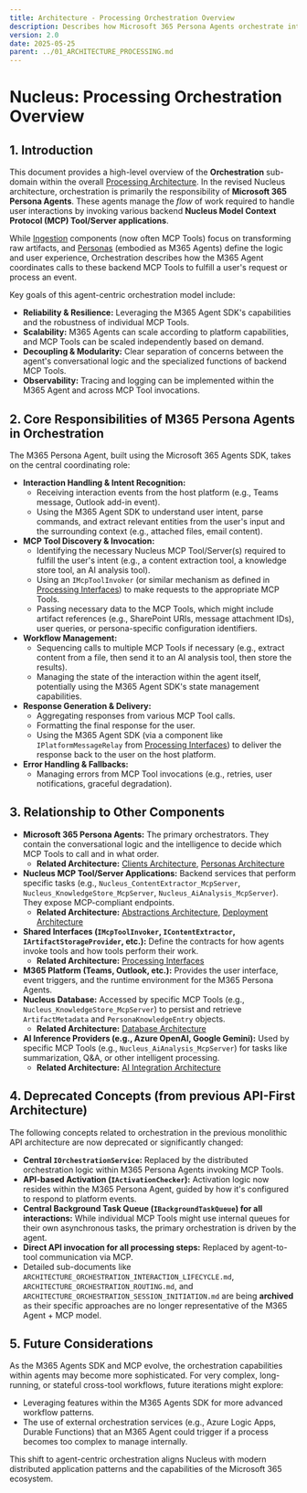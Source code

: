 ```yaml
---
title: Architecture - Processing Orchestration Overview
description: Describes how Microsoft 365 Persona Agents orchestrate interactions by invoking backend Nucleus MCP Tool/Server applications.
version: 2.0
date: 2025-05-25
parent: ../01_ARCHITECTURE_PROCESSING.md
---
```


# Nucleus: Processing Orchestration Overview

## 1. Introduction

This document provides a high-level overview of the **Orchestration** sub-domain within the overall [Processing Architecture](../01_ARCHITECTURE_PROCESSING.md). In the revised Nucleus architecture, orchestration is primarily the responsibility of **Microsoft 365 Persona Agents**. These agents manage the *flow* of work required to handle user interactions by invoking various backend **Nucleus Model Context Protocol (MCP) Tool/Server applications**.

While [Ingestion](./ARCHITECTURE_PROCESSING_INGESTION.md) components (now often MCP Tools) focus on transforming raw artifacts, and [Personas](../02_ARCHITECTURE_PERSONAS.md) (embodied as M365 Agents) define the logic and user experience, Orchestration describes how the M365 Agent coordinates calls to these backend MCP Tools to fulfill a user's request or process an event.

Key goals of this agent-centric orchestration model include:
*   **Reliability & Resilience:** Leveraging the M365 Agent SDK's capabilities and the robustness of individual MCP Tools.
*   **Scalability:** M365 Agents can scale according to platform capabilities, and MCP Tools can be scaled independently based on demand.
*   **Decoupling & Modularity:** Clear separation of concerns between the agent's conversational logic and the specialized functions of backend MCP Tools.
*   **Observability:** Tracing and logging can be implemented within the M365 Agent and across MCP Tool invocations.

## 2. Core Responsibilities of M365 Persona Agents in Orchestration

The M365 Persona Agent, built using the Microsoft 365 Agents SDK, takes on the central coordinating role:

*   **Interaction Handling & Intent Recognition:**
    *   Receiving interaction events from the host platform (e.g., Teams message, Outlook add-in event).
    *   Using the M365 Agent SDK to understand user intent, parse commands, and extract relevant entities from the user's input and the surrounding context (e.g., attached files, email content).
*   **MCP Tool Discovery & Invocation:**
    *   Identifying the necessary Nucleus MCP Tool/Server(s) required to fulfill the user's intent (e.g., a content extraction tool, a knowledge store tool, an AI analysis tool).
    *   Using an `IMcpToolInvoker` (or similar mechanism as defined in [Processing Interfaces](./ARCHITECTURE_PROCESSING_INTERFACES.md)) to make requests to the appropriate MCP Tools.
    *   Passing necessary data to the MCP Tools, which might include artifact references (e.g., SharePoint URIs, message attachment IDs), user queries, or persona-specific configuration identifiers.
*   **Workflow Management:**
    *   Sequencing calls to multiple MCP Tools if necessary (e.g., extract content from a file, then send it to an AI analysis tool, then store the results).
    *   Managing the state of the interaction within the agent itself, potentially using the M365 Agent SDK's state management capabilities.
*   **Response Generation & Delivery:**
    *   Aggregating responses from various MCP Tool calls.
    *   Formatting the final response for the user.
    *   Using the M365 Agent SDK (via a component like `IPlatformMessageRelay` from [Processing Interfaces](./ARCHITECTURE_PROCESSING_INTERFACES.md)) to deliver the response back to the user on the host platform.
*   **Error Handling & Fallbacks:**
    *   Managing errors from MCP Tool invocations (e.g., retries, user notifications, graceful degradation).

## 3. Relationship to Other Components

*   **Microsoft 365 Persona Agents:** The primary orchestrators. They contain the conversational logic and the intelligence to decide which MCP Tools to call and in what order.
    *   **Related Architecture:** [Clients Architecture](../../05_ARCHITECTURE_CLIENTS.md), [Personas Architecture](../../02_ARCHITECTURE_PERSONAS.md)
*   **Nucleus MCP Tool/Server Applications:** Backend services that perform specific tasks (e.g., `Nucleus_ContentExtractor_McpServer`, `Nucleus_KnowledgeStore_McpServer`, `Nucleus_AiAnalysis_McpServer`). They expose MCP-compliant endpoints.
    *   **Related Architecture:** [Abstractions Architecture](../../12_ARCHITECTURE_ABSTRACTIONS.md), [Deployment Architecture](../../07_ARCHITECTURE_DEPLOYMENT.md)
*   **Shared Interfaces (`IMcpToolInvoker`, `IContentExtractor`, `IArtifactStorageProvider`, etc.):** Define the contracts for how agents invoke tools and how tools perform their work.
    *   **Related Architecture:** [Processing Interfaces](./ARCHITECTURE_PROCESSING_INTERFACES.md)
*   **M365 Platform (Teams, Outlook, etc.):** Provides the user interface, event triggers, and the runtime environment for the M365 Persona Agents.
*   **Nucleus Database:** Accessed by specific MCP Tools (e.g., `Nucleus_KnowledgeStore_McpServer`) to persist and retrieve `ArtifactMetadata` and `PersonaKnowledgeEntry` objects.
    *   **Related Architecture:** [Database Architecture](../../04_ARCHITECTURE_DATABASE.md)
*   **AI Inference Providers (e.g., Azure OpenAI, Google Gemini):** Used by specific MCP Tools (e.g., `Nucleus_AiAnalysis_McpServer`) for tasks like summarization, Q&A, or other intelligent processing.
    *   **Related Architecture:** [AI Integration Architecture](../../08_ARCHITECTURE_AI_INTEGRATION.md)

## 4. Deprecated Concepts (from previous API-First Architecture)

The following concepts related to orchestration in the previous monolithic API architecture are now deprecated or significantly changed:

*   **Central `IOrchestrationService`:** Replaced by the distributed orchestration logic within M365 Persona Agents invoking MCP Tools.
*   **API-based Activation (`IActivationChecker`):** Activation logic now resides within the M365 Persona Agent, guided by how it's configured to respond to platform events.
*   **Central Background Task Queue (`IBackgroundTaskQueue`) for all interactions:** While individual MCP Tools might use internal queues for their own asynchronous tasks, the primary orchestration is driven by the agent.
*   **Direct API invocation for all processing steps:** Replaced by agent-to-tool communication via MCP.
*   Detailed sub-documents like `ARCHITECTURE_ORCHESTRATION_INTERACTION_LIFECYCLE.md`, `ARCHITECTURE_ORCHESTRATION_ROUTING.md`, and `ARCHITECTURE_ORCHESTRATION_SESSION_INITIATION.md` are being **archived** as their specific approaches are no longer representative of the M365 Agent + MCP model.

## 5. Future Considerations

As the M365 Agents SDK and MCP evolve, the orchestration capabilities within agents may become more sophisticated. For very complex, long-running, or stateful cross-tool workflows, future iterations might explore:
*   Leveraging features within the M365 Agents SDK for more advanced workflow patterns.
*   The use of external orchestration services (e.g., Azure Logic Apps, Durable Functions) that an M365 Agent could trigger if a process becomes too complex to manage internally.

This shift to agent-centric orchestration aligns Nucleus with modern distributed application patterns and the capabilities of the Microsoft 365 ecosystem.